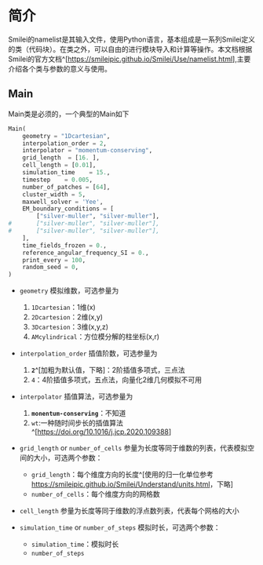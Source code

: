 # 简介

Smilei的namelist是其输入文件，使用Python语言，基本组成是一系列Smilei定义的类（代码块）。在类之外，可以自由的进行模块导入和计算等操作。本文档根据Smilei的官方文档^[<https://smileipic.github.io/Smilei/Use/namelist.html>],主要介绍各个类与参数的意义与使用。

## Main

Main类是必须的，一个典型的Main如下

```python
Main(
    geometry = "1Dcartesian",
    interpolation_order = 2,
    interpolator = "momentum-conserving",
    grid_length  = [16. ],
    cell_length = [0.01],
    simulation_time    = 15.,
    timestep    = 0.005,
    number_of_patches = [64],
    cluster_width = 5,
    maxwell_solver = 'Yee',
    EM_boundary_conditions = [
        ["silver-muller", "silver-muller"],
#       ["silver-muller", "silver-muller"],
#       ["silver-muller", "silver-muller"],
    ],
    time_fields_frozen = 0.,
    reference_angular_frequency_SI = 0.,
    print_every = 100,
    random_seed = 0,
)
```

- `geometry`
  模拟维数，可选参量为
  1. `1Dcartesian`：1维(x)
  1. `2Dcartesion`：2维(x,y)
  1. `3Dcartesion`：3维(x,y,z)
  1. `AMcylindrical`：方位模分解的柱坐标(x,r)

- `interpolation_order`
  插值阶数，可选参量为
  1. **`2`**^[加粗为默认值，下略]：2阶插值多项式，三点法
  1. `4`：4阶插值多项式，五点法，向量化2维几何模拟不可用

- `interpolator`
  插值算法，可选参量为
  1. **`monentum-conserving`**：不知道
  1. `wt`:一种随时间步长的插值算法^[<https://doi.org/10.1016/j.jcp.2020.109388>]

- `grid_length` or `number_of_cells`
  参量为长度等同于维数的列表，代表模拟空间的大小，可选两个参数：
  - `grid_length`：每个维度方向的长度^[使用的归一化单位参考<https://smileipic.github.io/Smilei/Understand/units.html>，下略]
  - `number_of_cells`：每个维度方向的网格数
  
- `cell_length`
  参量为长度等同于维数的浮点数列表，代表每个网格的大小

- `simulation_time` or `number_of_steps`
  模拟时长，可选两个参数：
  - `simulation_time`：模拟时长
  - `number_of_steps`
